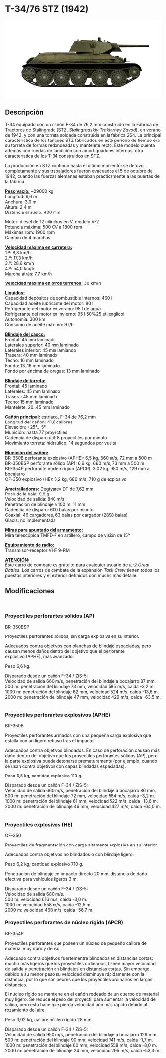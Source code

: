 # T-34/76 STZ (1942)  
  
![_t34-76stz](../images/_t34-76stz.png)  
  
## Descripción  
  
T-34 equipado con un cañón F-34 de 76,2 mm construido en la Fábrica de Tractores de Stalingrado (STZ, <i>Stalingradskiy Traktornyy Zavod</i>), en verano de 1942, y con una torreta soldada construida en la fábrica 264. La principal característica de los tanques STZ fabricados en este periodo de tiempo era su torreta de formas redondeadas y mantelete recto. Este modelo cuenta además con ruedas de fundición con amortiguadores internos, otra característica de los T-34 construidos en STZ.  
  
La producción en STZ continuó hasta el último momento: se detuvo completamente y sus trabajadores fueron evacuados el 5 de octubre de 1942, cuando las fuerzas alemanas estaban practicamente a las puertas de la fábrica.  
  
<b><u>Peso vacío:</u></b> ~29000 kg  
Longitud: 6,6 m  
Anchura: 3,0 m  
Altura: 2,4 m  
Distancia al suelo: 400 mm  
  
Motor: diesel de 12 cilindros en V, modelo V-2  
Potencia máxima: 500 CV a 1800 rpm  
Máximas rpm: 1900 rpm  
Cambio de 4 marchas  
  
<b><u>Velocidad máxima en carretera:</u></b>  
1.ª: 8,3 km/h  
2.ª: 17,3 km/h  
3.ª: 28,6 km/h  
4.ª: 54,0 km/h  
Marcha atrás: 7,7 km/h  
  
<b><u>Velocidad máxima en otros terrenos:</u></b> 36 km/h  
  
<b><u>Líquidos:</u></b>  
Capacidad depósitos de combustible internos: 460 l  
Capacidad aceite lubricante del motor: 80 l  
Refrigerante del motor en verano: 95 l de agua  
Refrigerante del motor en invierno: 95 l 50%25 etilenglicol  
Autonomía: 300 km  
Consumo de aceite máximo: 9 l/h  
  
<b><u>Blindaje del casco:</u></b>  
Frontal: 45 mm laminado  
Laterales superior: 40 mm laminado  
Laterales inferior: 45 mm lamiando  
Trasera: 40 mm laminado  
Techo: 16 mm laminado  
Fondo: 13..16 mm laminado  
Fondo por encima de orugas: 13 mm laminado  
  
<b><u>Blindaje de torreta:</u></b>  
Frontal: 45 laminado  
Laterales: 45 mm laminado  
Trasera: 45 mm laminado  
Techo: 15 mm laminado  
Mantelete: 20..45 mm laminado  
  
<b><u>Cañón principal:</u></b> estriado, F-34 de 76,2 mm  
Longitud del cañón: 41,6 calibres  
Elevación: +25°..-5°  
Munición: hasta 77 proyectiles  
Cadencia de disparo útil: 8 proyectiles por minuto  
Movimiento torreta: hidraúlico, 14 segundos por vuelta  
  
<b><u>Munición del cañón:</u></b>  
BR-350B perforante explosivo (APHE): 6,5 kg, 660 m/s, 72 mm a 500 m  
BR-350BSP perforante sólido (AP): 6,6 kg, 660 m/s, 73 mm a 500 m  
BR-354P perforante núcleo rígido (APCR): 3,02 kg, 950 m/s, 129 mm a bocajarro  
OF-350 explosivo (HE): 6,2 kg, 680 m/s, 710 g de explosivo  
  
<b><u>Ametralladoras:</u></b> Degtyarev DT de 7,62 mm  
Peso de la bala: 9,8 g  
Velocidad de salida: 840 m/s  
Penetración de blindaje a 100 m: 11 mm  
Cadencia de disparo: 600 balas por minuto  
Coaxial: 46 cargadores, 63 balas por cargador (2898 balas)  
Glacis: no implementada  
  
<b><u>Miras para apuntado del armamento:</u></b>  
Mira telescópica TMFD-7 en artillero, campo de visión de 15°  
  
<b><u>Equipamiento de radio:</u></b>  
Transmisor-receptor VHF 9-RM  
  
  
<b><u>ATENCIÓN:</u></b>  
Este carro de combate es gratuito para cualquier usuario de <i>IL-2 Great Battles</i>. Los carros de combate de la expansión <i>Tank Crew</i> tienen todos los puestos interiores y el exterior definidos con mucho más detalle.  
  
  
## Modificaciones  
  ﻿
  
### Proyectiles perforantes sólidos (AP)  
  
BR-350BSP  
  
Proyectiles perforantes sólidos, sin carga explosiva en su interior.  
  
Adecuados contra objetivos con planchas de blindaje espaciadas, pero causan menos daños dentro del objetivo que el perforante explosivo (APHE), más avanzado.  
  
Peso 6,6 kg.  
  
Disparado desde un cañón F-34 / ZiS-5:  
Velocidad de salida 660 m/s, penetración del blindaje a bocajarro 87 mm.  
500 m: penetración del blindaje 73 mm, velocidad 585 m/s, caída -3,2 m.  
1000 m: penetración del blindaje 62 mm, velocidad 524 m/s, caída -13,6 m.  
2000 m: penetración del blindaje 47 mm, velocidad 429 m/s, caída -63,5 m.  ﻿
  
### Proyectiles perforantes explosivos (APHE)  
  
BR-350B  
  
Proyectiles perforantes armados con una pequeña carga explosiva que estalla con un ligero retraso tras el impacto.  
  
Adecuados contra objetivos blindados. En caso de perforación causan más daño dentro del objetivo que los proyectiles perforantes sólidos (AP), pero la parte explosiva puede detonarse prematuramente (por ejemplo, cuando se usan contra objetivos con capas blindadas espaciadas).  
  
Peso 6,5 kg, cantidad explosivo 119 g.  
  
Disparado desde un cañón F-34 / ZiS-5:  
Velocidad de salida 660 m/s, penetración del blindaje a bocajarro 86 mm.  
500 m: penetración del blindaje 72 mm, velocidad 584 m/s, caída -3,2 m.  
1000 m: penetración del blindaje 61 mm, velocidad 522 m/s, caída -13,6 m.  
2000 m: penetración del blindaje 46 mm, velocidad 427 m/s, caída -64,0 m.  ﻿
  
### Proyectiles explosivos (HE)  
  
OF-350  
  
Proyectiles de fragmentación con carga altamente explosiva en su interior.  
  
Adecuados contra objetivos no blindados o con blindaje ligero.  
  
Peso 6,2 kg, cantidad explosivo 710 g.  
  
Penetración de blindaje en impacto directo 20 mm, distancia de daño efectiva para vehículos ligeros 3 m.  
  
Disparado desde un cañón F-34 / ZiS-5:  
Velocidad de salida 680 m/s.  
500 m: velocidad 616 m/s, caída -3,0 m.  
1000 m: velocidad 558 m/s, caída -12,5 m.  
2000 m: velocidad 468 m/s, caída -56,7 m.  ﻿
  
### Proyectiles perforantes de núcleo rígido (APCR)  
  
BR-354P  
  
Proyectiles perforantes que poseen un núcleo de pequeño calibre de material muy duro y denso.  
  
Adecuado contra objetivos fuertementre blindados en distancias cortas: mucho más ligeros que los proyectiles ordinarios, tienen mayor velocidad de salida y penetración en blindajes en distancias cortas. Sin embargo, debido a su menor peso su velocidad disminuye rápidamente con la distancia, por lo que son peores que los proyectiles ordinarios en largas distancias.  
  
El núcleo rígido se mantiene en el cañón rodeado de un cuerpo de material muy ligero. Se reduce el peso del proyectil para aumentar la velocidad de salida, pero esto hace que pierda velocidad aún más rápido debido al rozamiento del aire.  
  
Peso 3,02 kg, calibre núcleo rígido 28 mm.  
  
Disparado desde un cañón F-34 / ZiS-5:  
Velocidad de salida 950 m/s, penetración del blindaje a bocajarro 129 mm.  
500 m: penetración del blindaje 90 mm, velocidad 741 m/s, caída -1,7 m.  
1000 m: penetración del blindaje 60 mm, velocidad 558 m/s, caída -8,0 m.  
2000 m: penetración del blindaje 24 mm, velocidad 295 m/s, caída -53,3 m.  